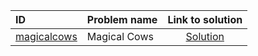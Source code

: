 | ID | Problem name | Link to solution |
|:---|:---|:---:|
| [magicalcows](https://open.kattis.com/problems/magicalcows   ) | Magical Cows | [Solution](https://github.com/versenyi98/kattis-solutions/tree/main/solutions/Magical%20Cows)|
